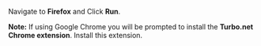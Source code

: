 Navigate to **Firefox** and Click **Run**.

**Note:** If using Google Chrome you will be prompted to install the **Turbo.net Chrome extension**. Install this extension.
